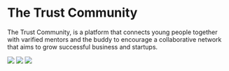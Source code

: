 # The Trust Community

The Trust Community, is a platform that connects young people together with varified mentors and the buddy to encourage a collaborative network that aims to grow successful business and startups.

![](https://user-images.githubusercontent.com/624760/70331279-11419500-1837-11ea-853e-626ef21cf4b0.png)
![](https://user-images.githubusercontent.com/624760/70331272-0edf3b00-1837-11ea-8cd6-fbb6207f4c67.png)
![](https://user-images.githubusercontent.com/624760/70331265-0be44a80-1837-11ea-8390-4150c359a8d4.png)
